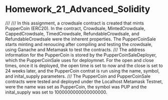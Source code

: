 # Homework_21_Advanced_Solidity
///
///
In this assignment, a crowdsale contract is created that mints PupperCoin (ERC20). In the contract, Crowdsale, MintedCrowdsale, CappedCrowdsale, TimedCrowdsale, RefundableCrowdsale, and RefundableCrowdsale were the inherent properties. The PupperCoinSale starts minting and renoucing after compiling and testing the crowdsale, using Ganache and Metamask to test the contracts. 
///
The address information for the PupperCoin is stored by the PupperCoinSaleDeployer, which the PupperCoinSale uses for deploymnet. For the open and close times, once it is deployed, the open time is set to now and the close is set to 24 weeks later, and the PupperCoin contrat is run using the name, symbol, and inital_supply parameters. 
///
The PupperCoin and PupperCoinSale contracts were tested and deployed under the Localhost Metamask Testnet, were the name was set as PupperCoin, the symbol was PUP and the inital_supply was set to 1000000000000000000. 
